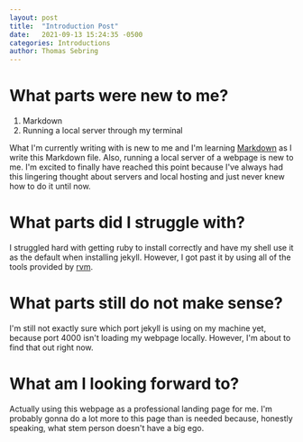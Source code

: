 ```yaml
---
layout: post
title:  "Introduction Post"
date:   2021-09-13 15:24:35 -0500
categories: Introductions
author: Thomas Sebring
---
```


# What parts were new to me?
1. Markdown
2. Running a local server through my terminal

What I'm currently writing with is new to me and I'm learning [Markdown](https://www.markdownguide.org/basic-syntax/) as I write this Markdown file. Also, running a local server of a webpage is new to me. I'm excited to finally have reached this point because I've always had this lingering thought about servers and local hosting and just never knew how to do it until now.

# What parts did I struggle with?
I struggled hard with getting ruby to install correctly and have my shell use it as the default when installing jekyll. However, I got past it by using all of the tools provided by [rvm](https://rvm.io/rubies/default).

# What parts still do not make sense?
I'm still not exactly sure which port jekyll is using on my machine yet, because port 4000 isn't loading my webpage locally. However, I'm about to find that out right now.

# What am I looking forward to?
Actually using this webpage as a professional landing page for me. I'm probably gonna do a lot more to this page than is needed because, honestly speaking, what stem person doesn't have a big ego.

